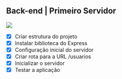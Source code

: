 ## Back-end | Primeiro Servidor

<img src="https://camo.githubusercontent.com/ae00021ed8488fa363df12ba3d37abf7b93e43652c67ad33edfc071bb029e17c/68747470733a2f2f692e696d6775722e636f6d2f78473734744f682e706e67"/>


- [x] Criar estrutura do projeto
- [x] Instalar biblioteca do Express
- [x] Configuração inicial do servidor
- [x] Criar rota para a URL /usuarios
- [x] Inicializar o servidor
- [x] Testar a aplicação
